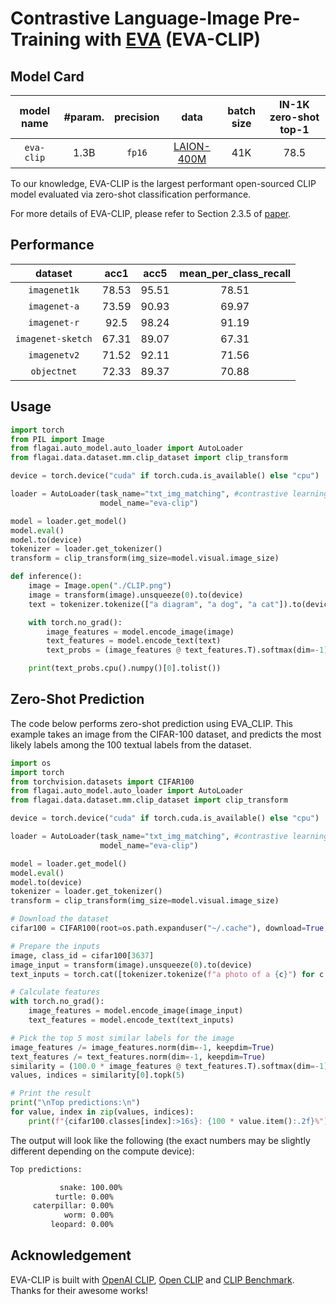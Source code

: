 # Contrastive Language-Image Pre-Training with [EVA](https://github.com/baaivision/EVA) (EVA-CLIP)

## Model Card

| model name | #param. | precision | data  |  batch size | IN-1K zero-shot top-1 |
|:-----------:|:------:|:------:|:------:|:------:|:------:|
| `eva-clip` | 1.3B | `fp16` | [LAION-400M](https://laion.ai/laion-400-open-dataset/) | 41K | 78.5


To our knowledge, EVA-CLIP is the largest performant open-sourced CLIP model evaluated via zero-shot classification performance.

For more details of EVA-CLIP, please refer to Section 2.3.5 of [paper](https://arxiv.org/pdf/2211.07636.pdf).

## Performance

| dataset | acc1 | acc5 | mean_per_class_recall  | 
|:-----------:|:------:|:------:|:------:|
| `imagenet1k` | 78.53 | 95.51 | 78.51 |
| `imagenet-a` | 73.59 | 90.93 | 69.97 |
| `imagenet-r` | 92.5 | 98.24 | 91.19 |
| `imagenet-sketch` | 67.31 | 89.07 | 67.31 |
| `imagenetv2` | 71.52 | 92.11 | 71.56 |
| `objectnet` | 72.33 | 89.37 | 70.88 |

## Usage

```python
import torch
from PIL import Image
from flagai.auto_model.auto_loader import AutoLoader
from flagai.data.dataset.mm.clip_dataset import clip_transform

device = torch.device("cuda" if torch.cuda.is_available() else "cpu")

loader = AutoLoader(task_name="txt_img_matching", #contrastive learning
                    model_name="eva-clip")

model = loader.get_model()
model.eval()
model.to(device)
tokenizer = loader.get_tokenizer()
transform = clip_transform(img_size=model.visual.image_size)

def inference():
    image = Image.open("./CLIP.png")
    image = transform(image).unsqueeze(0).to(device)
    text = tokenizer.tokenize(["a diagram", "a dog", "a cat"]).to(device)

    with torch.no_grad():
        image_features = model.encode_image(image)
        text_features = model.encode_text(text)
        text_probs = (image_features @ text_features.T).softmax(dim=-1)

    print(text_probs.cpu().numpy()[0].tolist())
```

## Zero-Shot Prediction
The code below performs zero-shot prediction using EVA_CLIP. This example takes an image from the CIFAR-100 dataset, and predicts the most likely labels among the 100 textual labels from the dataset.

```python
import os
import torch
from torchvision.datasets import CIFAR100
from flagai.auto_model.auto_loader import AutoLoader
from flagai.data.dataset.mm.clip_dataset import clip_transform

device = torch.device("cuda" if torch.cuda.is_available() else "cpu")

loader = AutoLoader(task_name="txt_img_matching", #contrastive learning
                    model_name="eva-clip")

model = loader.get_model()
model.eval()
model.to(device)
tokenizer = loader.get_tokenizer()
transform = clip_transform(img_size=model.visual.image_size)

# Download the dataset
cifar100 = CIFAR100(root=os.path.expanduser("~/.cache"), download=True, train=False)

# Prepare the inputs
image, class_id = cifar100[3637]
image_input = transform(image).unsqueeze(0).to(device)
text_inputs = torch.cat([tokenizer.tokenize(f"a photo of a {c}") for c in cifar100.classes]).to(device)

# Calculate features
with torch.no_grad():
    image_features = model.encode_image(image_input)
    text_features = model.encode_text(text_inputs)

# Pick the top 5 most similar labels for the image
image_features /= image_features.norm(dim=-1, keepdim=True)
text_features /= text_features.norm(dim=-1, keepdim=True)
similarity = (100.0 * image_features @ text_features.T).softmax(dim=-1)
values, indices = similarity[0].topk(5)

# Print the result
print("\nTop predictions:\n")
for value, index in zip(values, indices):
    print(f"{cifar100.classes[index]:>16s}: {100 * value.item():.2f}%")

```
The output will look like the following (the exact numbers may be slightly different depending on the compute device):
```bash
Top predictions:

           snake: 100.00%
          turtle: 0.00%
     caterpillar: 0.00%
            worm: 0.00%
         leopard: 0.00%
```

## Acknowledgement

EVA-CLIP is built with [OpenAI CLIP](https://github.com/openai/CLIP), [Open CLIP](https://github.com/mlfoundations/open_clip) and [CLIP Benchmark](https://github.com/LAION-AI/CLIP_benchmark).
Thanks for their awesome works!